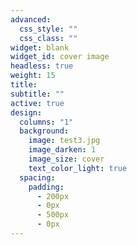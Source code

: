 ```yaml
---
advanced:
  css_style: ""
  css_class: ""
widget: blank
widget_id: cover image
headless: true
weight: 15
title: 
subtitle: ""
active: true
design:
  columns: "1"
  background:
    image: test3.jpg
    image_darken: 1
    image_size: cover
    text_color_light: true
  spacing:
    padding:
      - 200px
      - 0px
      - 500px
      - 0px
---
```

